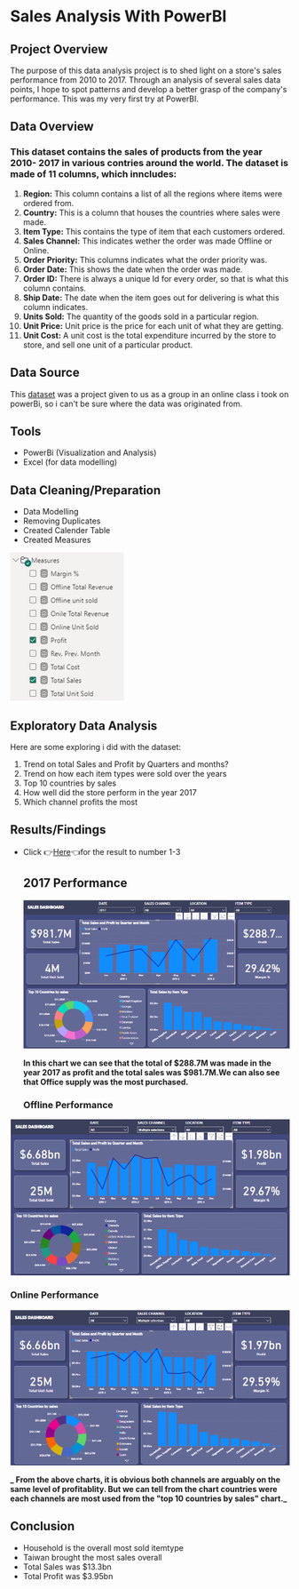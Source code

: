 # Sales Analysis With PowerBI

## Project Overview

The purpose of this data analysis project is to shed light on a store's sales performance from 2010 to 2017. Through an analysis of several sales data points, I hope to spot patterns and develop a better grasp of the company's performance. This was my very first try at PowerBI.  

## Data Overview

### This dataset contains the sales of products from the year 2010- 2017 in various contries around the world. The dataset is made of 11 columns, which inncludes:

 1. **Region:** This column contains a list of all the regions where items were ordered from.
 2. **Country:** This is a column that houses the countries where sales were made.
 3. **Item Type:** This contains the type of item that each customers ordered.
 4. **Sales Channel:** This indicates wether the order was made Offline or Online.
 5. **Order Priority:** This columns indicates what the order priority was.
 6. **Order Date:** This shows the date when the order was made.
 7. **Order ID:** There is always a unique Id for every order, so that is what this column contains. 
 8. **Ship Date:** The date when the item goes out for delivering is what this column indicates.
 9. **Units Sold:** The quantity of the goods sold in a particular region.
 10. **Unit Price:** Unit price is the price for each unit of what they are getting.
 11. **Unit Cost:** A unit cost is the total expenditure incurred by the store to store, and sell one unit of a particular product.

## Data Source

This [dataset](https://docs.google.com/spreadsheets/d/1AYey47ARRIop65SwbPx7PgYgiIJk3ca2/edit?usp=sharing&ouid=109455394363412791311&rtpof=true&sd=true) was a project given to us as a group in an online class i took on powerBi, so i can't be sure where the data was originated from.

## Tools
- PowerBi (Visualization and Analysis)
- Excel (for data modelling)

## Data Cleaning/Preparation

- Data Modelling
- Removing Duplicates
- Created Calender Table
- Created Measures


![measures](https://github.com/StephenTheAnalyst/SalesAnalysisPowerBI/blob/main/measures.png)

## Exploratory Data Analysis

Here are some exploring i did with the dataset:

 1. Trend on total Sales and Profit by Quarters and months?
 2. Trend on how each item types were sold over the years
 3. Top 10 countries by sales
 4. How well did the store perform in the year 2017
 5. Which channel profits the most

## Results/Findings

- Click 👉[Here](https://github.com/StephenTheAnalyst/SalesAnalysisPowerBI/blob/main/Sales%20Project%20%20PowerBI.pdf)👈for the result to number 1-3
  
  ## 2017 Performance
  ![2017](https://github.com/StephenTheAnalyst/SalesAnalysisPowerBI/blob/main/2017%20performance.png)
  
  **In this chart we can see that the total of $288.7M was made in the year 2017 as profit and the total sales was $981.7M.We can also see that Office supply was the most purchased.**
   
  ### Offline Performance 
 ![offline](https://github.com/StephenTheAnalyst/SalesAnalysisPowerBI/blob/main/Offline%20sales.png) 

 ### Online Performance 
 ![online](https://github.com/StephenTheAnalyst/SalesAnalysisPowerBI/blob/main/Online%20performance.png) 

**_ From the above charts, it is obvious both channels are arguably on the same level of profitablity. But we can tell from the chart countries were each channels are most used from the "top 10 countries by sales" chart._**

## Conclusion
 - Household is the overall most sold itemtype
 -  Taiwan brought the most sales overall
 -  Total Sales was $13.3bn
 -  Total Profit was $3.95bn


